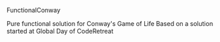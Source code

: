 FunctionalConway

Pure functional solution for Conway's Game of Life
Based on a solution started at Global Day of CodeRetreat
